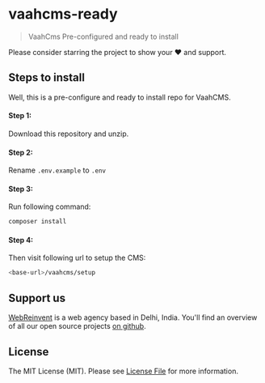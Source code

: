# vaahcms-ready
> VaahCms Pre-configured and ready to install

Please consider starring the project to show your :heart: and support.


## Steps to install
Well, this is a pre-configure and ready to install repo for VaahCMS.

#### Step 1:
Download this repository and unzip.

#### Step 2:
Rename `.env.example` to `.env`

#### Step 3:
Run following command:
```bash
composer install
```

#### Step 4:
Then visit following url to setup the CMS:
```bash
<base-url>/vaahcms/setup
```


## Support us

[WebReinvent](https://www.webreinvent.com) is a web agency based in Delhi, India. You'll find an overview of all our open source projects [on github](https://github.com/webreinvent).

## License

The MIT License (MIT). Please see [License File](LICENSE) for more information.
